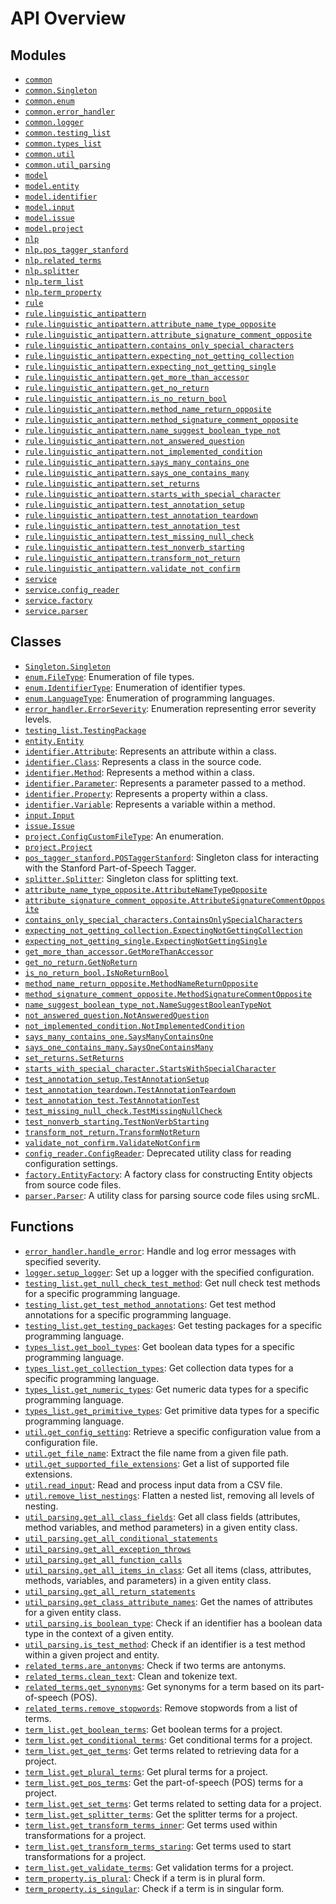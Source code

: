 <!-- markdownlint-disable -->

# API Overview

## Modules

- [`common`](./common.md#module-common)
- [`common.Singleton`](./common.Singleton.md#module-commonsingleton)
- [`common.enum`](./common.enum.md#module-commonenum)
- [`common.error_handler`](./common.error_handler.md#module-commonerror_handler)
- [`common.logger`](./common.logger.md#module-commonlogger)
- [`common.testing_list`](./common.testing_list.md#module-commontesting_list)
- [`common.types_list`](./common.types_list.md#module-commontypes_list)
- [`common.util`](./common.util.md#module-commonutil)
- [`common.util_parsing`](./common.util_parsing.md#module-commonutil_parsing)
- [`model`](./model.md#module-model)
- [`model.entity`](./model.entity.md#module-modelentity)
- [`model.identifier`](./model.identifier.md#module-modelidentifier)
- [`model.input`](./model.input.md#module-modelinput)
- [`model.issue`](./model.issue.md#module-modelissue)
- [`model.project`](./model.project.md#module-modelproject)
- [`nlp`](./nlp.md#module-nlp)
- [`nlp.pos_tagger_stanford`](./nlp.pos_tagger_stanford.md#module-nlppos_tagger_stanford)
- [`nlp.related_terms`](./nlp.related_terms.md#module-nlprelated_terms)
- [`nlp.splitter`](./nlp.splitter.md#module-nlpsplitter)
- [`nlp.term_list`](./nlp.term_list.md#module-nlpterm_list)
- [`nlp.term_property`](./nlp.term_property.md#module-nlpterm_property)
- [`rule`](./rule.md#module-rule)
- [`rule.linguistic_antipattern`](./rule.linguistic_antipattern.md#module-rulelinguistic_antipattern)
- [`rule.linguistic_antipattern.attribute_name_type_opposite`](./rule.linguistic_antipattern.attribute_name_type_opposite.md#module-rulelinguistic_antipatternattribute_name_type_opposite)
- [`rule.linguistic_antipattern.attribute_signature_comment_opposite`](./rule.linguistic_antipattern.attribute_signature_comment_opposite.md#module-rulelinguistic_antipatternattribute_signature_comment_opposite)
- [`rule.linguistic_antipattern.contains_only_special_characters`](./rule.linguistic_antipattern.contains_only_special_characters.md#module-rulelinguistic_antipatterncontains_only_special_characters)
- [`rule.linguistic_antipattern.expecting_not_getting_collection`](./rule.linguistic_antipattern.expecting_not_getting_collection.md#module-rulelinguistic_antipatternexpecting_not_getting_collection)
- [`rule.linguistic_antipattern.expecting_not_getting_single`](./rule.linguistic_antipattern.expecting_not_getting_single.md#module-rulelinguistic_antipatternexpecting_not_getting_single)
- [`rule.linguistic_antipattern.get_more_than_accessor`](./rule.linguistic_antipattern.get_more_than_accessor.md#module-rulelinguistic_antipatternget_more_than_accessor)
- [`rule.linguistic_antipattern.get_no_return`](./rule.linguistic_antipattern.get_no_return.md#module-rulelinguistic_antipatternget_no_return)
- [`rule.linguistic_antipattern.is_no_return_bool`](./rule.linguistic_antipattern.is_no_return_bool.md#module-rulelinguistic_antipatternis_no_return_bool)
- [`rule.linguistic_antipattern.method_name_return_opposite`](./rule.linguistic_antipattern.method_name_return_opposite.md#module-rulelinguistic_antipatternmethod_name_return_opposite)
- [`rule.linguistic_antipattern.method_signature_comment_opposite`](./rule.linguistic_antipattern.method_signature_comment_opposite.md#module-rulelinguistic_antipatternmethod_signature_comment_opposite)
- [`rule.linguistic_antipattern.name_suggest_boolean_type_not`](./rule.linguistic_antipattern.name_suggest_boolean_type_not.md#module-rulelinguistic_antipatternname_suggest_boolean_type_not)
- [`rule.linguistic_antipattern.not_answered_question`](./rule.linguistic_antipattern.not_answered_question.md#module-rulelinguistic_antipatternnot_answered_question)
- [`rule.linguistic_antipattern.not_implemented_condition`](./rule.linguistic_antipattern.not_implemented_condition.md#module-rulelinguistic_antipatternnot_implemented_condition)
- [`rule.linguistic_antipattern.says_many_contains_one`](./rule.linguistic_antipattern.says_many_contains_one.md#module-rulelinguistic_antipatternsays_many_contains_one)
- [`rule.linguistic_antipattern.says_one_contains_many`](./rule.linguistic_antipattern.says_one_contains_many.md#module-rulelinguistic_antipatternsays_one_contains_many)
- [`rule.linguistic_antipattern.set_returns`](./rule.linguistic_antipattern.set_returns.md#module-rulelinguistic_antipatternset_returns)
- [`rule.linguistic_antipattern.starts_with_special_character`](./rule.linguistic_antipattern.starts_with_special_character.md#module-rulelinguistic_antipatternstarts_with_special_character)
- [`rule.linguistic_antipattern.test_annotation_setup`](./rule.linguistic_antipattern.test_annotation_setup.md#module-rulelinguistic_antipatterntest_annotation_setup)
- [`rule.linguistic_antipattern.test_annotation_teardown`](./rule.linguistic_antipattern.test_annotation_teardown.md#module-rulelinguistic_antipatterntest_annotation_teardown)
- [`rule.linguistic_antipattern.test_annotation_test`](./rule.linguistic_antipattern.test_annotation_test.md#module-rulelinguistic_antipatterntest_annotation_test)
- [`rule.linguistic_antipattern.test_missing_null_check`](./rule.linguistic_antipattern.test_missing_null_check.md#module-rulelinguistic_antipatterntest_missing_null_check)
- [`rule.linguistic_antipattern.test_nonverb_starting`](./rule.linguistic_antipattern.test_nonverb_starting.md#module-rulelinguistic_antipatterntest_nonverb_starting)
- [`rule.linguistic_antipattern.transform_not_return`](./rule.linguistic_antipattern.transform_not_return.md#module-rulelinguistic_antipatterntransform_not_return)
- [`rule.linguistic_antipattern.validate_not_confirm`](./rule.linguistic_antipattern.validate_not_confirm.md#module-rulelinguistic_antipatternvalidate_not_confirm)
- [`service`](./service.md#module-service)
- [`service.config_reader`](./service.config_reader.md#module-serviceconfig_reader)
- [`service.factory`](./service.factory.md#module-servicefactory)
- [`service.parser`](./service.parser.md#module-serviceparser)

## Classes

- [`Singleton.Singleton`](./common.Singleton.md#class-singleton)
- [`enum.FileType`](./common.enum.md#class-filetype): Enumeration of file types.
- [`enum.IdentifierType`](./common.enum.md#class-identifiertype): Enumeration of identifier types.
- [`enum.LanguageType`](./common.enum.md#class-languagetype): Enumeration of programming languages.
- [`error_handler.ErrorSeverity`](./common.error_handler.md#class-errorseverity): Enumeration representing error severity levels.
- [`testing_list.TestingPackage`](./common.testing_list.md#class-testingpackage)
- [`entity.Entity`](./model.entity.md#class-entity)
- [`identifier.Attribute`](./model.identifier.md#class-attribute): Represents an attribute within a class.
- [`identifier.Class`](./model.identifier.md#class-class): Represents a class in the source code.
- [`identifier.Method`](./model.identifier.md#class-method): Represents a method within a class.
- [`identifier.Parameter`](./model.identifier.md#class-parameter): Represents a parameter passed to a method.
- [`identifier.Property`](./model.identifier.md#class-property): Represents a property within a class.
- [`identifier.Variable`](./model.identifier.md#class-variable): Represents a variable within a method.
- [`input.Input`](./model.input.md#class-input)
- [`issue.Issue`](./model.issue.md#class-issue)
- [`project.ConfigCustomFileType`](./model.project.md#class-configcustomfiletype): An enumeration.
- [`project.Project`](./model.project.md#class-project)
- [`pos_tagger_stanford.POSTaggerStanford`](./nlp.pos_tagger_stanford.md#class-postaggerstanford): Singleton class for interacting with the Stanford Part-of-Speech Tagger.
- [`splitter.Splitter`](./nlp.splitter.md#class-splitter): Singleton class for splitting text.
- [`attribute_name_type_opposite.AttributeNameTypeOpposite`](./rule.linguistic_antipattern.attribute_name_type_opposite.md#class-attributenametypeopposite)
- [`attribute_signature_comment_opposite.AttributeSignatureCommentOpposite`](./rule.linguistic_antipattern.attribute_signature_comment_opposite.md#class-attributesignaturecommentopposite)
- [`contains_only_special_characters.ContainsOnlySpecialCharacters`](./rule.linguistic_antipattern.contains_only_special_characters.md#class-containsonlyspecialcharacters)
- [`expecting_not_getting_collection.ExpectingNotGettingCollection`](./rule.linguistic_antipattern.expecting_not_getting_collection.md#class-expectingnotgettingcollection)
- [`expecting_not_getting_single.ExpectingNotGettingSingle`](./rule.linguistic_antipattern.expecting_not_getting_single.md#class-expectingnotgettingsingle)
- [`get_more_than_accessor.GetMoreThanAccessor`](./rule.linguistic_antipattern.get_more_than_accessor.md#class-getmorethanaccessor)
- [`get_no_return.GetNoReturn`](./rule.linguistic_antipattern.get_no_return.md#class-getnoreturn)
- [`is_no_return_bool.IsNoReturnBool`](./rule.linguistic_antipattern.is_no_return_bool.md#class-isnoreturnbool)
- [`method_name_return_opposite.MethodNameReturnOpposite`](./rule.linguistic_antipattern.method_name_return_opposite.md#class-methodnamereturnopposite)
- [`method_signature_comment_opposite.MethodSignatureCommentOpposite`](./rule.linguistic_antipattern.method_signature_comment_opposite.md#class-methodsignaturecommentopposite)
- [`name_suggest_boolean_type_not.NameSuggestBooleanTypeNot`](./rule.linguistic_antipattern.name_suggest_boolean_type_not.md#class-namesuggestbooleantypenot)
- [`not_answered_question.NotAnsweredQuestion`](./rule.linguistic_antipattern.not_answered_question.md#class-notansweredquestion)
- [`not_implemented_condition.NotImplementedCondition`](./rule.linguistic_antipattern.not_implemented_condition.md#class-notimplementedcondition)
- [`says_many_contains_one.SaysManyContainsOne`](./rule.linguistic_antipattern.says_many_contains_one.md#class-saysmanycontainsone)
- [`says_one_contains_many.SaysOneContainsMany`](./rule.linguistic_antipattern.says_one_contains_many.md#class-saysonecontainsmany)
- [`set_returns.SetReturns`](./rule.linguistic_antipattern.set_returns.md#class-setreturns)
- [`starts_with_special_character.StartsWithSpecialCharacter`](./rule.linguistic_antipattern.starts_with_special_character.md#class-startswithspecialcharacter)
- [`test_annotation_setup.TestAnnotationSetup`](./rule.linguistic_antipattern.test_annotation_setup.md#class-testannotationsetup)
- [`test_annotation_teardown.TestAnnotationTeardown`](./rule.linguistic_antipattern.test_annotation_teardown.md#class-testannotationteardown)
- [`test_annotation_test.TestAnnotationTest`](./rule.linguistic_antipattern.test_annotation_test.md#class-testannotationtest)
- [`test_missing_null_check.TestMissingNullCheck`](./rule.linguistic_antipattern.test_missing_null_check.md#class-testmissingnullcheck)
- [`test_nonverb_starting.TestNonVerbStarting`](./rule.linguistic_antipattern.test_nonverb_starting.md#class-testnonverbstarting)
- [`transform_not_return.TransformNotReturn`](./rule.linguistic_antipattern.transform_not_return.md#class-transformnotreturn)
- [`validate_not_confirm.ValidateNotConfirm`](./rule.linguistic_antipattern.validate_not_confirm.md#class-validatenotconfirm)
- [`config_reader.ConfigReader`](./service.config_reader.md#class-configreader): Deprecated utility class for reading configuration settings.
- [`factory.EntityFactory`](./service.factory.md#class-entityfactory): A factory class for constructing Entity objects from source code files.
- [`parser.Parser`](./service.parser.md#class-parser): A utility class for parsing source code files using srcML.

## Functions

- [`error_handler.handle_error`](./common.error_handler.md#function-handle_error): Handle and log error messages with specified severity.
- [`logger.setup_logger`](./common.logger.md#function-setup_logger): Set up a logger with the specified configuration.
- [`testing_list.get_null_check_test_method`](./common.testing_list.md#function-get_null_check_test_method): Get null check test methods for a specific programming language.
- [`testing_list.get_test_method_annotations`](./common.testing_list.md#function-get_test_method_annotations): Get test method annotations for a specific programming language.
- [`testing_list.get_testing_packages`](./common.testing_list.md#function-get_testing_packages): Get testing packages for a specific programming language.
- [`types_list.get_bool_types`](./common.types_list.md#function-get_bool_types): Get boolean data types for a specific programming language.
- [`types_list.get_collection_types`](./common.types_list.md#function-get_collection_types): Get collection data types for a specific programming language.
- [`types_list.get_numeric_types`](./common.types_list.md#function-get_numeric_types): Get numeric data types for a specific programming language.
- [`types_list.get_primitive_types`](./common.types_list.md#function-get_primitive_types): Get primitive data types for a specific programming language.
- [`util.get_config_setting`](./common.util.md#function-get_config_setting): Retrieve a specific configuration value from a configuration file.
- [`util.get_file_name`](./common.util.md#function-get_file_name): Extract the file name from a given file path.
- [`util.get_supported_file_extensions`](./common.util.md#function-get_supported_file_extensions): Get a list of supported file extensions.
- [`util.read_input`](./common.util.md#function-read_input): Read and process input data from a CSV file.
- [`util.remove_list_nestings`](./common.util.md#function-remove_list_nestings): Flatten a nested list, removing all levels of nesting.
- [`util_parsing.get_all_class_fields`](./common.util_parsing.md#function-get_all_class_fields): Get all class fields (attributes, method variables, and method parameters) in a given entity class.
- [`util_parsing.get_all_conditional_statements`](./common.util_parsing.md#function-get_all_conditional_statements)
- [`util_parsing.get_all_exception_throws`](./common.util_parsing.md#function-get_all_exception_throws)
- [`util_parsing.get_all_function_calls`](./common.util_parsing.md#function-get_all_function_calls)
- [`util_parsing.get_all_items_in_class`](./common.util_parsing.md#function-get_all_items_in_class): Get all items (class, attributes, methods, variables, and parameters) in a given entity class.
- [`util_parsing.get_all_return_statements`](./common.util_parsing.md#function-get_all_return_statements)
- [`util_parsing.get_class_attribute_names`](./common.util_parsing.md#function-get_class_attribute_names): Get the names of attributes for a given entity class.
- [`util_parsing.is_boolean_type`](./common.util_parsing.md#function-is_boolean_type): Check if an identifier has a boolean data type in the context of a given entity.
- [`util_parsing.is_test_method`](./common.util_parsing.md#function-is_test_method): Check if an identifier is a test method within a given project and entity.
- [`related_terms.are_antonyms`](./nlp.related_terms.md#function-are_antonyms): Check if two terms are antonyms.
- [`related_terms.clean_text`](./nlp.related_terms.md#function-clean_text): Clean and tokenize text.
- [`related_terms.get_synonyms`](./nlp.related_terms.md#function-get_synonyms): Get synonyms for a term based on its part-of-speech (POS).
- [`related_terms.remove_stopwords`](./nlp.related_terms.md#function-remove_stopwords): Remove stopwords from a list of terms.
- [`term_list.get_boolean_terms`](./nlp.term_list.md#function-get_boolean_terms): Get boolean terms for a project.
- [`term_list.get_conditional_terms`](./nlp.term_list.md#function-get_conditional_terms): Get conditional terms for a project.
- [`term_list.get_get_terms`](./nlp.term_list.md#function-get_get_terms): Get terms related to retrieving data for a project.
- [`term_list.get_plural_terms`](./nlp.term_list.md#function-get_plural_terms): Get plural terms for a project.
- [`term_list.get_pos_terms`](./nlp.term_list.md#function-get_pos_terms): Get the part-of-speech (POS) terms for a project.
- [`term_list.get_set_terms`](./nlp.term_list.md#function-get_set_terms): Get terms related to setting data for a project.
- [`term_list.get_splitter_terms`](./nlp.term_list.md#function-get_splitter_terms): Get the splitter terms for a project.
- [`term_list.get_transform_terms_inner`](./nlp.term_list.md#function-get_transform_terms_inner): Get terms used within transformations for a project.
- [`term_list.get_transform_terms_staring`](./nlp.term_list.md#function-get_transform_terms_staring): Get terms used to start transformations for a project.
- [`term_list.get_validate_terms`](./nlp.term_list.md#function-get_validate_terms): Get validation terms for a project.
- [`term_property.is_plural`](./nlp.term_property.md#function-is_plural): Check if a term is in plural form.
- [`term_property.is_singular`](./nlp.term_property.md#function-is_singular): Check if a term is in singular form.
